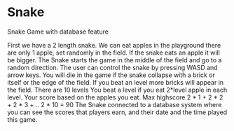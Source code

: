 # Snake
Snake Game with database feature

First we have a 2 length snake. We can eat apples in the playground there are only 1 apple, set randomly in the field.
If the snake eats an apple it will be bigger.
The Snake starts the game in the middle of the field and go to a random direction.
The user can control the snake by pressing WASD and arrow keys.
You will die in the game if the snake collapse with a brick or itself or the edge of the field.
If you beat an level more bricks will appear in the field.
There are 10 levels
You beat a level if you eat 2*level apple in each level.
Your score based on the apples you eat.
Max highscore 2 * 1 + 2 * 2 + 2 * 3 + .. 2 * 10 = 90
The Snake connected to a database system where you can see the scores that players earn, and their date and the time played this game.

